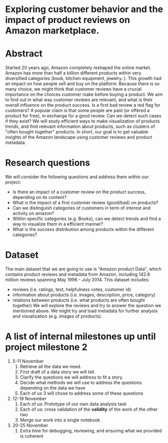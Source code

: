 # Exploring customer behavior and the impact of product reviews on Amazon marketplace.

# Abstract

Started 20 years ago, Amazon completely reshaped the online market.
Amazon has more than half a billion different products within very diversified categories (book, kitchen equipment, jewelry..).
This growth had an impact on how people sell and buy on the platform.
Because there is so many choice, we might think that customer reviews have a crucial importance on the choices customer make before buying a product.
We aim to find out in what way customer reviews are relevant, and what is their overall influence on the product success.
Is a first bad review a red flag for customers?
A popular claim is that some people are paid (or offered a product for free), in exchange for a good review. Can we detect such cases if they exist?
We will study efficient ways to make visualization of products trends, and find relevant information about products, such as clusters of "often bought together" products.
In short, our goal is to get valuable insights of the Amazon landscape using customer reviews and product metadata.

# Research questions
We will consider the following questions and address them within our project:
- Is there an impact of a customer review on the product success, depending on its content?
- What is the impact of a first customer review (good/bad) on products?
- Can we distinguish categories of customers in term of interest and activity on amazon?
- Within specific categories (e.g. Books), can we detect trends and find a way to visualize them in a efficient manner?
- What is the success distribution among products within the different categories?

# Dataset
The main dataset that we are going to use is "Amazon product Data", which contains product reviews and metadata from Amazon, including 142.8 million reviews spanning May 1996 - July 2014. 
This dataset includes:
- reviews (i.e. ratings, text, helpfulness votes, customer id)
- information about products (i.e. images, description, price, category)
- relations between products (i.e. what products are often bought together)
We will explore the reviews and try to answer the question we mentioned above.
We might try and load metadata for further analysis and visualization (e.g. images of products).

# A list of internal milestones up until project milestone 2
1. 5-11 November
    1. Retrieve all the data we need.
    2. First draft of a data story we will tell.
    3. Clarify the questions we will address to fit a story.
    4. Decide what methods we will use to address the questions depending on the data we have
    5. Each of us 3 will chose to address some of these questions
2. 12-19 November
    1. Each of us: Prototype of our own data analysis task
    2. Each of us: cross validation of the **validity** of the work of the other two
    3. Merge our work into a single notebook
3. 20-25 November
    1. Extra time for debugging, reviewing, and ensuring what we provided is coherent

